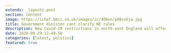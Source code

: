 ```yaml
---
extends: _layouts.post
section: content
image: https://ichef.bbci.co.uk/images/ic/400xn/p08svkjw.jpg 
title: Government minister cant clarify NE rules 
description: New Covid-19 restrictions in north-east England will affect about two million people from Wednesday. 
date: 2020-09-29-12-49-58 
categories: [latest, politics] 
featured: true 
--- 
```

